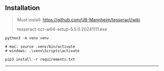 ## Installation

> Must install: https://github.com/UB-Mannheim/tesseract/wiki
> 
> tesseract-ocr-w64-setup-5.5.0.20241111.exe

```
python3 -m venv venv

# mac: source .venv/bin/activate
# windows: .\venv\Scripts\activate

pip3 install -r requirements.txt
```

---